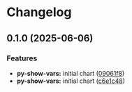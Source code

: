 # Changelog

## 0.1.0 (2025-06-06)


### Features

* **py-show-vars:** initial chart ([09061f8](https://github.com/dom-lc/lc-k8s-apps/commit/09061f854073377bce21fbaa9ec7c731417b73d3))
* **py-show-vars:** initial chart ([c6e1c48](https://github.com/dom-lc/lc-k8s-apps/commit/c6e1c488f3a4de82ece82194916efb31f5aacddf))
